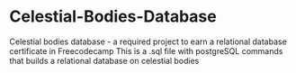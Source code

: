 # Celestial-Bodies-Database
Celestial bodies database - a required project to earn a relational database certificate in Freecodecamp
This  is a .sql file with postgreSQL commands that builds a relational database on celestial bodies
